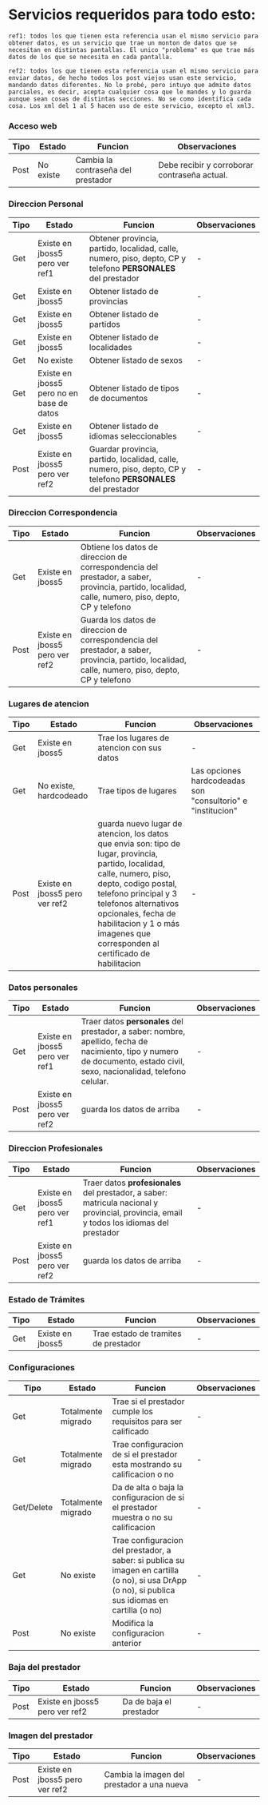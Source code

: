 # Servicios requeridos para todo esto:

```ref1: todos los que tienen esta referencia usan el mismo servicio para obtener datos, es un servicio que trae un monton de datos que se necesitan en distintas pantallas. El unico "problema" es que trae más datos de los que se necesita en cada pantalla. ```

```ref2: todos los que tienen esta referencia usan el mismo servicio para enviar datos, de hecho todos los post viejos usan este servicio, mandando datos diferentes. No lo probé, pero intuyo que admite datos parciales, es decir, acepta cualquier cosa que le mandes y lo guarda aunque sean cosas de distintas secciones. No se como identifica cada cosa. Los xml del 1 al 5 hacen uso de este servicio, excepto el xml3.```

### Acceso web

Tipo | Estado| Funcion | Observaciones
--- | --- | --- | ---
Post | No existe | Cambia la contraseña del prestador | Debe recibir y corroborar contraseña actual.

### Direccion Personal

Tipo | Estado| Funcion | Observaciones
--- | --- | --- | ---
Get | Existe en jboss5 pero ver ref1 | Obtener provincia, partido, localidad, calle, numero, piso, depto, CP y telefono **PERSONALES** del prestador | -
Get | Existe en jboss5 | Obtener listado de provincias | -
Get | Existe en jboss5 | Obtener listado de partidos | -
Get | Existe en jboss5 | Obtener listado de localidades | -
Get | No existe | Obtener listado de sexos | -
Get | Existe en jboss5 pero no en base de datos | Obtener listado de tipos de documentos | -
Get | Existe en jboss5 | Obtener listado de idiomas seleccionables | -
Post | Existe en jboss5 pero ver ref2 | Guardar provincia, partido, localidad, calle, numero, piso, depto, CP y telefono **PERSONALES** del prestador | -

### Direccion Correspondencia

Tipo | Estado| Funcion | Observaciones
--- | --- | --- | ---
Get | Existe en jboss5 | Obtiene los datos de direccion de correspondencia del prestador, a saber, provincia, partido, localidad, calle, numero, piso, depto, CP y telefono | -
Post | Existe en jboss5 pero ver ref2 | Guarda los datos de direccion de correspondencia del prestador, a saber, provincia, partido, localidad, calle, numero, piso, depto, CP y telefono | -

### Lugares de atencion

Tipo | Estado| Funcion | Observaciones
--- | --- | --- | ---
Get | Existe en jboss5 | Trae los lugares de atencion con sus datos | -
Get | No existe, hardcodeado | Trae tipos de lugares | Las opciones hardcodeadas son "consultorio" e "institucion"
Post | Existe en jboss5 pero ver ref2 | guarda nuevo lugar de atencion, los datos que envia son: tipo de lugar, provincia, partido, localidad, calle, numero, piso, depto, codigo postal, telefono principal y 3 telefonos alternativos opcionales, fecha de habilitacion y 1 o más imagenes que corresponden al certificado de habilitacion | -

### Datos personales

Tipo | Estado| Funcion | Observaciones
--- | --- | --- | ---
Get | Existe en jboss5 pero ver ref1 | Traer datos **personales** del prestador, a saber: nombre, apellido, fecha de nacimiento, tipo y numero de documento, estado civil, sexo, nacionalidad, telefono celular. | -
Post | Existe en jboss5 pero ver ref2 | guarda los datos de arriba | -

### Direccion Profesionales

Tipo | Estado| Funcion | Observaciones
--- | --- | --- | ---
Get | Existe en jboss5 pero ver ref1 | Traer datos **profesionales** del prestador, a saber: matricula nacional y provincial, provincia, email y todos los idiomas del prestador | -
Post | Existe en jboss5 pero ver ref2 | guarda los datos de arriba | -

### Estado de Trámites

Tipo | Estado| Funcion | Observaciones
--- | --- | --- | ---
Get | Existe en jboss5 | Trae estado de tramites de prestador | -

### Configuraciones

Tipo | Estado| Funcion | Observaciones
--- | --- | --- | ---
Get | Totalmente migrado | Trae si el prestador cumple los requisitos para ser calificado | -
Get | Totalmente migrado | Trae configuracion de si el prestador esta mostrando su calificacion o no | -
Get/Delete | Totalmente migrado | Da de alta o baja la configuracion de si el prestador muestra o no su calificacion | -
Get | No existe | Trae configuracion del prestador, a saber: si publica su imagen en cartilla (o no), si usa DrApp (o no), si publica sus idiomas en cartilla (o no) | -
Post | No existe | Modifica la configuracion anterior | -

### Baja del prestador

Tipo | Estado| Funcion | Observaciones
--- | --- | --- | ---
Post | Existe en jboss5 pero ver ref2 | Da de baja el prestador | -

### Imagen del prestador

Tipo | Estado| Funcion | Observaciones
--- | --- | --- | ---
Post | Existe en jboss5 pero ver ref2 | Cambia la imagen del prestador a una nueva | -
